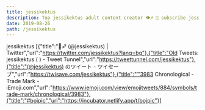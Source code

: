 ```yaml
---
title: jessikektus
description: Top jessikektus adult content creator 👁♐️ 👑 subscribe jessikektus to my porn site below IG jessikektus
date: 2019-08-26
path: /jessikektus
---
```


jessikektus
[{"title":"🤠♐️ (@jessikektus) | Twitter","url":"https://twitter.com/jessikektus?lang=bg"},{"title":"Old Tweets: jessikektus (  ) - Tweet Tunnel","url":"https://tweettunnel.com/jessikektus"},{"title":"(@jessikektus) のツイート - ツイセーブ","url":"https://twisave.com/jessikektus"},{"title":"™3983 Chronological - Trade Mark - iEmoji.com","url":"https://www.iemoji.com/view/emojitweets/884/symbols/trade-mark/chronological/3983"},{"title":"#bojpic","url":"https://incubator.netlify.app/t/bojpic"}]

